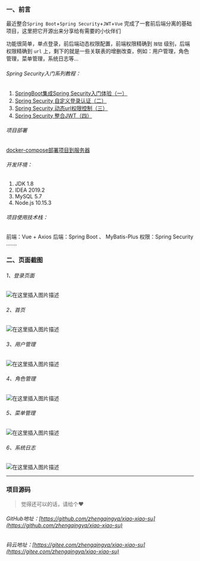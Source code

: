 ﻿### 一、前言

最近整合`Spring Boot`+`Spring Security`+`JWT`+`Vue` 完成了一套前后端分离的基础项目，这里把它开源出来分享给有需要的小伙伴们

功能很简单，单点登录，前后端动态权限配置，前端权限精确到 `按钮` 级别，后端权限精确到 `url` 上，剩下的就是一些关联表的增删改查，例如：用户管理，角色管理，菜单管理，系统日志等...

###### Spring Security入门系列教程：

1. [SpringBoot集成Spring Security入门体验（一）](https://blog.csdn.net/qq_38225558/article/details/101754743)
2. [Spring Security 自定义登录认证（二）](https://blog.csdn.net/qq_38225558/article/details/102542072)
3. [Spring Security 动态url权限控制（三）](https://blog.csdn.net/qq_38225558/article/details/102637637)
4. [Spring Security 整合JWT（四）](https://blog.csdn.net/qq_38225558/article/details/102701741) 

###### 项目部署

[docker-compose部署项目到服务器](https://zhengqing.blog.csdn.net/article/details/103068220) 

###### 开发环境：

1. JDK 1.8
2. IDEA 2019.2
3. MySQL 5.7
4. Node.js 10.15.3
 
###### 项目使用技术栈：

前端：Vue + Axios
后端：Spring Boot 、 MyBatis-Plus
权限：Spring Security
.......

### 二、页面截图

###### 1、登录页面
![在这里插入图片描述](https://img-blog.csdnimg.cn/20191023183018204.png?x-oss-process=image/watermark,type_ZmFuZ3poZW5naGVpdGk,shadow_10,text_aHR0cHM6Ly96aGVuZ3FpbmcuYmxvZy5jc2RuLm5ldA==,size_16,color_FFFFFF,t_70)
###### 2、首页
![在这里插入图片描述](https://img-blog.csdnimg.cn/20191023183238343.png?x-oss-process=image/watermark,type_ZmFuZ3poZW5naGVpdGk,shadow_10,text_aHR0cHM6Ly96aGVuZ3FpbmcuYmxvZy5jc2RuLm5ldA==,size_16,color_FFFFFF,t_70)
###### 3、用户管理
![在这里插入图片描述](https://img-blog.csdnimg.cn/20191023183257905.png?x-oss-process=image/watermark,type_ZmFuZ3poZW5naGVpdGk,shadow_10,text_aHR0cHM6Ly96aGVuZ3FpbmcuYmxvZy5jc2RuLm5ldA==,size_16,color_FFFFFF,t_70)
###### 4、角色管理
![在这里插入图片描述](https://img-blog.csdnimg.cn/20191023183325162.png?x-oss-process=image/watermark,type_ZmFuZ3poZW5naGVpdGk,shadow_10,text_aHR0cHM6Ly96aGVuZ3FpbmcuYmxvZy5jc2RuLm5ldA==,size_16,color_FFFFFF,t_70)
###### 5、菜单管理
![在这里插入图片描述](https://img-blog.csdnimg.cn/20191023183352498.png?x-oss-process=image/watermark,type_ZmFuZ3poZW5naGVpdGk,shadow_10,text_aHR0cHM6Ly96aGVuZ3FpbmcuYmxvZy5jc2RuLm5ldA==,size_16,color_FFFFFF,t_70)
###### 6、系统日志
![在这里插入图片描述](https://img-blog.csdnimg.cn/20191023183430412.png?x-oss-process=image/watermark,type_ZmFuZ3poZW5naGVpdGk,shadow_10,text_aHR0cHM6Ly96aGVuZ3FpbmcuYmxvZy5jc2RuLm5ldA==,size_16,color_FFFFFF,t_70)

---

### 项目源码

> 觉得还可以的话，请给个❤

###### GitHub地址：[https://github.com/zhengqingya/xiao-xiao-su](https://github.com/zhengqingya/xiao-xiao-su)
###### 码云地址：[https://gitee.com/zhengqingya/xiao-xiao-su](https://gitee.com/zhengqingya/xiao-xiao-su)

